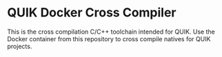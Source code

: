 QUIK Docker Cross Compiler
===========================
This is the cross compilation C/C++ toolchain intended for QUIK. Use the Docker
container from this repository to cross compile natives for QUIK projects.

